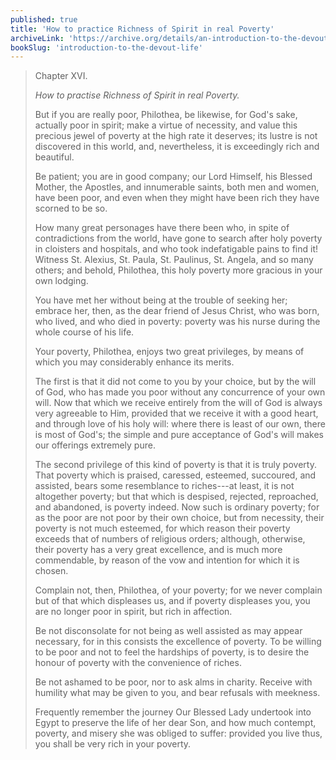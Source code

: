 ```yaml
---
published: true
title: 'How to practice Richness of Spirit in real Poverty'
archiveLink: 'https://archive.org/details/an-introduction-to-the-devout-life/page/143?view=theater'
bookSlug: 'introduction-to-the-devout-life'
---
```


> Chapter XVI.
>
> *How to practise Richness of Spirit in real Poverty.*
>
> But if you are really poor, Philothea, be likewise, for God's sake, actually poor in spirit; make a virtue of necessity, and value this precious jewel of poverty at the high rate it deserves; its lustre is not discovered in this world, and, nevertheless, it is exceedingly rich and beautiful.
>
> Be patient; you are in good company; our Lord Himself, his Blessed Mother, the Apostles, and innumerable saints, both men and women, have been poor, and even when they might have been rich they have scorned to be so.
>
> How many great personages have there been who, in spite of contradictions from the world, have gone to search after holy poverty in cloisters and hospitals, and who took indefatigable pains to find it! Witness St. Alexius, St. Paula, St. Paulinus, St. Angela, and so many others; and behold, Philothea, this holy poverty more gracious in your own lodging.
>
> You have met her without being at the trouble of seeking her; embrace her, then, as the dear friend of Jesus Christ, who was born, who lived, and who died in poverty: poverty was his nurse during the whole course of his life.
>
> Your poverty, Philothea, enjoys two great privileges, by means of which you may considerably enhance its merits.
>
> The first is that it did not come to you by your choice, but by the will of God, who has made you poor without any concurrence of your own will. Now that which we receive entirely from the will of God is always very agreeable to Him, provided that we receive it with a good heart, and through love of his holy will: where there is least of our own, there is most of God's; the simple and pure acceptance of God's will makes our offerings extremely pure.
>
> The second privilege of this kind of poverty is that it is truly poverty. That poverty which is praised, caressed, esteemed, succoured, and assisted, bears some resemblance to riches---at least, it is not altogether poverty; but that which is despised, rejected, reproached, and abandoned, is poverty indeed. Now such is ordinary poverty; for as the poor are not poor by their own choice, but from necessity, their poverty is not much esteemed, for which reason their poverty exceeds that of numbers of religious orders; although, otherwise, their poverty has a very great excellence, and is much more commendable, by reason of the vow and intention for which it is chosen.
>
> Complain not, then, Philothea, of your poverty; for we never complain but of that which displeases us, and if poverty displeases you, you are no longer poor in spirit, but rich in affection.
>
> Be not disconsolate for not being as well assisted as may appear necessary, for in this consists the excellence of poverty. To be willing to be poor and not to feel the hardships of poverty, is to desire the honour of poverty with the convenience of riches.
>
> Be not ashamed to be poor, nor to ask alms in charity. Receive with humility what may be given to you, and bear refusals with meekness.
>
> Frequently remember the journey Our Blessed Lady undertook into Egypt to preserve the life of her dear Son, and how much contempt, poverty, and misery she was obliged to suffer: provided you live thus, you shall be very rich in your poverty.
